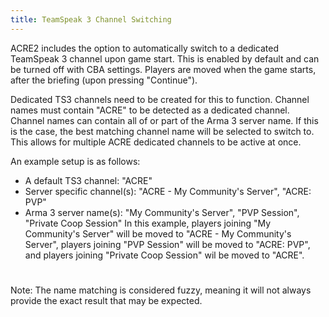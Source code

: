 ```yaml
---
title: TeamSpeak 3 Channel Switching
---
```


ACRE2 includes the option to automatically switch to a dedicated TeamSpeak 3 channel upon game start. This is enabled by default and can be turned off with CBA settings. Players are moved when the game starts, after the briefing (upon pressing "Continue").

Dedicated TS3 channels need to be created for this to function. Channel names must contain "ACRE" to be detected as a dedicated channel. 
Channel names can contain all of or part of the Arma 3 server name. If this is the case, the best matching channel name will be selected to switch to. This allows for multiple ACRE dedicated channels to be active at once.

An example setup is as follows:
 - A default TS3 channel: "ACRE"
 - Server specific channel(s): "ACRE - My Community's Server", "ACRE: PVP"
 - Arma 3 server name(s): "My Community's Server", "PVP Session", "Private Coop Session"
In this example, players joining "My Community's Server" will be moved to "ACRE - My Community's Server", players joining "PVP Session" will be moved to "ACRE: PVP", and players joining "Private Coop Session" wil be moved to "ACRE".

#
Note: The name matching is considered fuzzy, meaning it will not always provide the exact result that may be expected.
